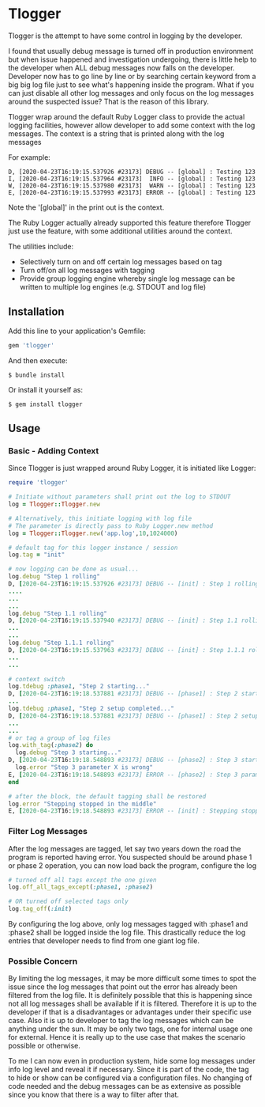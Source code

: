 # Tlogger

Tlogger is the attempt to have some control in logging by the developer.

I found that usually debug message is turned off in production environment but when issue happened and investigation undergoing, there is little help to the developer when ALL debug messages now falls on the developer. Developer now has to go line by line or by searching certain keyword from a big big log file just to see what's happening inside the program. What if you can just disable all other log messages and only focus on the log messages around the suspected issue? That is the reason of this library.

Tlogger wrap around the default Ruby Logger class to provide the actual logging facilities, however allow developer to add some context with the log messages. 
The context is a string that is printed along with the log messages

For example:

```console
D, [2020-04-23T16:19:15.537926 #23173] DEBUG -- [global] : Testing 123
I, [2020-04-23T16:19:15.537964 #23173]  INFO -- [global] : Testing 123
W, [2020-04-23T16:19:15.537980 #23173]  WARN -- [global] : Testing 123
E, [2020-04-23T16:19:15.537993 #23173] ERROR -- [global] : Testing 123
```
Note the '[global]' in the print out is the context.

The Ruby Logger actually already supported this feature therefore Tlogger just use the feature, with some additional utilities around the context.

The utilities include:
* Selectively turn on and off certain log messages based on tag
* Turn off/on all log messages with tagging
* Provide group logging engine whereby single log message can be written to multiple log engines (e.g. STDOUT and log file)


## Installation

Add this line to your application's Gemfile:

```ruby
gem 'tlogger'
```

And then execute:

    $ bundle install

Or install it yourself as:

    $ gem install tlogger

## Usage

### Basic - Adding Context

Since Tlogger is just wrapped around Ruby Logger, it is initiated like Logger:

```ruby
require 'tlogger'

# Initiate without parameters shall print out the log to STDOUT
log = Tlogger::Tlogger.new

# Alternatively, this initiate logging with log file
# The parameter is directly pass to Ruby Logger.new method
log = Tlogger::Tlogger.new('app.log',10,1024000)

# default tag for this logger instance / session
log.tag = "init"

# now logging can be done as usual...
log.debug "Step 1 rolling"
D, [2020-04-23T16:19:15.537926 #23173] DEBUG -- [init] : Step 1 rolling  # sample output
....
...
...
log.debug "Step 1.1 rolling"
D, [2020-04-23T16:19:15.537940 #23173] DEBUG -- [init] : Step 1.1 rolling  # sample output
...
...
log.debug "Step 1.1.1 rolling"
D, [2020-04-23T16:19:15.537963 #23173] DEBUG -- [init] : Step 1.1.1 rolling  # sample output
...
...

# context switch
log.tdebug :phase1, "Step 2 starting..."
D, [2020-04-23T16:19:18.537881 #23173] DEBUG -- [phase1] : Step 2 starting...  # sample output
...
log.tdebug :phase1, "Step 2 setup completed..."
D, [2020-04-23T16:19:18.537881 #23173] DEBUG -- [phase1] : Step 2 setup completed...  # sample output
...
...
# or tag a group of log files
log.with_tag(:phase2) do
  log.debug "Step 3 starting..."
D, [2020-04-23T16:19:18.548893 #23173] DEBUG -- [phase2] : Step 3 starting...  # sample output
  log.error "Step 3 parameter X is wrong"
E, [2020-04-23T16:19:18.548893 #23173] ERROR -- [phase2] : Step 3 parameter X is wrong  # sample output
end

# after the block, the default tagging shall be restored
log.error "Stepping stopped in the middle"
E, [2020-04-23T16:19:18.548893 #23173] ERROR -- [init] : Stepping stopped in the middle  # sample output
```

### Filter Log Messages

After the log messages are tagged, let say two years down the road the program is reported having error. You suspected should be around phase 1 or phase 2 operation, you can now load back the program, configure the log

```ruby
# turned off all tags except the one given
log.off_all_tags_except(:phase1, :phase2)

# OR turned off selected tags only
log.tag_off(:init)
```
By configuring the log above, only log messages tagged with :phase1 and :phase2 shall be logged inside the log file. This drastically reduce the log entries that developer needs to find from one giant log file.


### Possible Concern

By limiting the log messages, it may be more difficult some times to spot the issue since the log messages that point out the error has already been filtered from the log file. It is definitely possible that this is happening since not all log messages shall be available if it is filtered. Therefore it is up to the developer if that is a disadvantages or advantages under their specific use case. Also it is up to developer to tag the log messages which can be anything under the sun. It may be only two tags, one for internal usage one for external. Hence it is really up to the use case that makes the scenario possible or otherwise.

To me I can now even in production system, hide some log messages under info log level and reveal it if necessary. Since it is part of the code, the tag to hide or show can be configured via a configuration files. No changing of code needed and the debug messages can be as extensive as possible since you know that there is a way to filter after that.  


